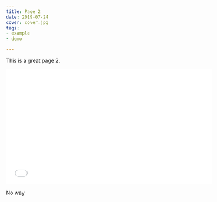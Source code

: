 ```yaml
---
title: Page 2
date: 2019-07-24
cover: cover.jpg
tags:
- example
- demo

---
```

This is a great page 2.

<iframe width="560" height="315" src="[https://www.youtube.com/embed/Id64silK_7M](https://www.youtube.com/embed/Id64silK_7M "https://www.youtube.com/embed/Id64silK_7M")" frameborder="0" allow="accelerometer; autoplay; encrypted-media; gyroscope; picture-in-picture" allowfullscreen></iframe>

No way